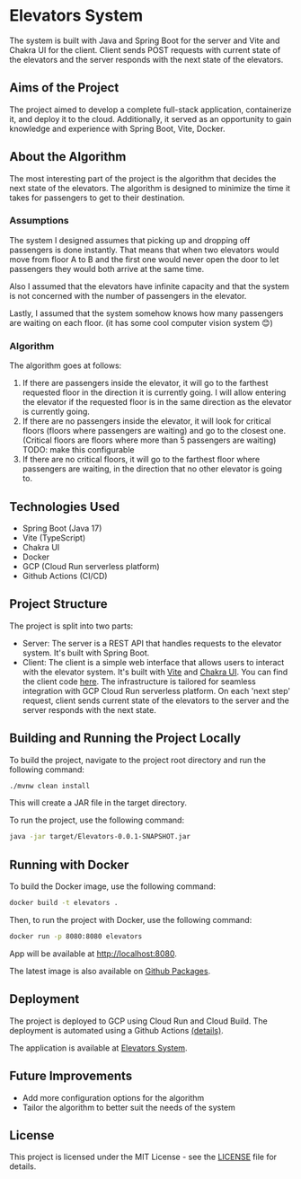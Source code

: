 # Elevators System

The system is built with Java and Spring Boot for the server and Vite and Chakra UI for the client. Client sends POST requests with current state of the elevators and the server responds with the next state of the elevators.

## Aims of the Project

The project aimed to develop a complete full-stack application, containerize it, and deploy it to the cloud. Additionally, it served as an opportunity to gain knowledge and experience with Spring Boot, Vite, Docker.

## About the Algorithm

The most interesting part of the project is the algorithm that decides the next state of the elevators. The algorithm is designed to minimize the time it takes for passengers to get to their destination.

### Assumptions

The system I designed assumes that picking up and dropping off passengers is done instantly. That means that when two elevators would move from floor A to B and the first one would never open the door to let passengers they would both arrive at the same time.

Also I assumed that the elevators have infinite capacity and that the system is not concerned with the number of passengers in the elevator.

Lastly, I assumed that the system somehow knows how many passengers are waiting on each floor. (it has some cool computer vision system 😊)

### Algorithm

The algorithm goes at follows:

1. If there are passengers inside the elevator, it will go to the farthest requested floor in the direction it is currently going. I will allow entering the elevator if the requested floor is in the same direction as the elevator is currently going.
2. If there are no passengers inside the elevator, it will look for critical floors (floors where passengers are waiting) and go to the closest one. (Critical floors are floors where more than 5 passengers are waiting) TODO: make this configurable
3. If there are no critical floors, it will go to the farthest floor where passengers are waiting, in the direction that no other elevator is going to.

## Technologies Used

- Spring Boot (Java 17)
- Vite (TypeScript)
- Chakra UI
- Docker
- GCP (Cloud Run serverless platform)
- Github Actions (CI/CD)

## Project Structure

The project is split into two parts:

- Server: The server is a REST API that handles requests to the elevator system. It's built with Spring Boot.
- Client: The client is a simple web interface that allows users to interact with the elevator system. It's built with [Vite](https://vitejs.dev/) and [Chakra UI](https://chakra-ui.com/). You can find the client code [here](/ui-vite-app).
  The infrastructure is tailored for seamless integration with GCP Cloud Run serverless platform. On each 'next step' request, client sends current state of the elevators to the server and the server responds with the next state.

## Building and Running the Project Locally

To build the project, navigate to the project root directory and run the following command:

```sh
./mvnw clean install
```

This will create a JAR file in the target directory.

To run the project, use the following command:

```sh
java -jar target/Elevators-0.0.1-SNAPSHOT.jar
```

## Running with Docker

To build the Docker image, use the following command:

```sh
docker build -t elevators .
```

Then, to run the project with Docker, use the following command:

```sh
docker run -p 8080:8080 elevators
```

App will be available at [http://localhost:8080](http://localhost:8080).

The latest image is also available on [Github Packages](https://github.com/ReptilianEye/ElevatorsSystem/pkgs/container/elevators-ghcr).

## Deployment

The project is deployed to GCP using Cloud Run and Cloud Build. The deployment is automated using a Github Actions [(details)](.github/workflows/google-cloudrun-source.yml).

The application is available at [Elevators System](https://elevatorssystem-uk6zzsnjeq-ey.a.run.app).

## Future Improvements

- Add more configuration options for the algorithm
- Tailor the algorithm to better suit the needs of the system

## License

This project is licensed under the MIT License - see the [LICENSE](LICENSE) file for details.
